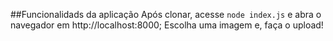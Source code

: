 ##Funcionalidads da aplicação
Após clonar, acesse `node index.js` e abra o navegador em http://localhost:8000;
Escolha uma imagem e, faça o upload!